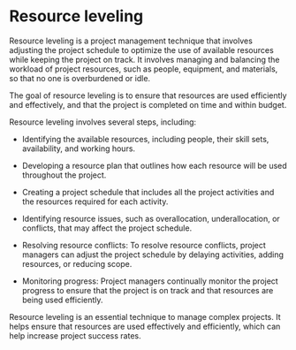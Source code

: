 # Resource leveling

Resource leveling is a project management technique that involves adjusting the project schedule to optimize the use of available resources while keeping the project on track. It involves managing and balancing the workload of project resources, such as people, equipment, and materials, so that no one is overburdened or idle.

The goal of resource leveling is to ensure that resources are used efficiently and effectively, and that the project is completed on time and within budget.

Resource leveling involves several steps, including:

* Identifying the available resources, including people, their skill sets, availability, and working hours.

* Developing a resource plan that outlines how each resource will be used throughout the project.

* Creating a project schedule that includes all the project activities and the resources required for each activity.

* Identifying resource issues, such as overallocation, underallocation, or conflicts, that may affect the project schedule.

* Resolving resource conflicts: To resolve resource conflicts, project managers can adjust the project schedule by delaying activities, adding resources, or reducing scope.

* Monitoring progress: Project managers continually monitor the project progress to ensure that the project is on track and that resources are being used efficiently.

Resource leveling is an essential technique to manage complex projects. It helps ensure that resources are used effectively and efficiently, which can help increase project success rates.
